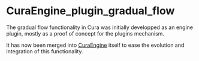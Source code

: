 # CuraEngine_plugin_gradual_flow

The gradual flow functionality in Cura was initially developped as an engine plugin, mostly as a proof of concept for the plugins mechanism.

It has now been merged into [CuraEngine](https://github.com/Ultimaker/CuraEngine) itself to ease the evolution and integration of this functionality.
